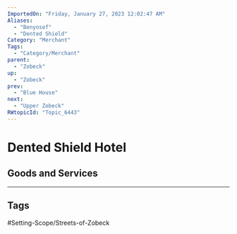 ```yaml
---
ImportedOn: "Friday, January 27, 2023 12:02:47 AM"
Aliases:
  - "Benyosef"
  - "Dented Shield"
Category: "Merchant"
Tags:
  - "Category/Merchant"
parent:
  - "Zobeck"
up:
  - "Zobeck"
prev:
  - "Blue House"
next:
  - "Upper Zobeck"
RWtopicId: "Topic_6443"
---
```

# Dented Shield Hotel
## Goods and Services

---
## Tags
#Setting-Scope/Streets-of-Zobeck

